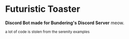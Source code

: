 # Futuristic Toaster
**Discord Bot made for Bundering's Discord Server**
meow.



<sub>a lot of code is stolen from the serenity examples<sub>